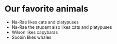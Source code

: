 # Our favorite animals

- Na-Rae likes cats and platypuses
- Na-Rae the student also likes cats and platypuses
- Wilson likes capybaras
- Soobin likes whales